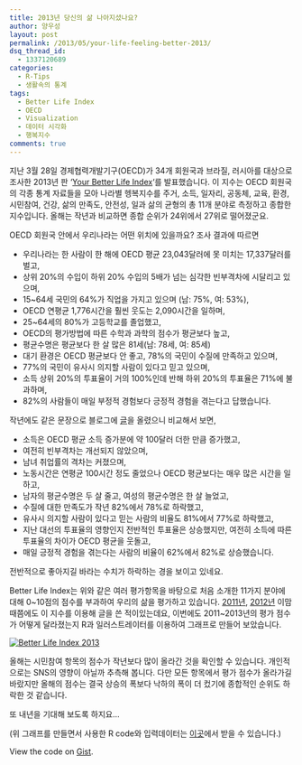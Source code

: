 ```yaml
---
title: 2013년 당신의 삶 나아지셨나요?
author: 양우성
layout: post
permalink: /2013/05/your-life-feeling-better-2013/
dsq_thread_id:
  - 1337120689
categories:
  - R-Tips
  - 생활속의 통계
tags:
  - Better Life Index
  - OECD
  - Visualization
  - 데이터 시각화
  - 행복지수
comments: true
---
```

지난 3월 28일 경제협력개발기구(OECD)가 34개 회원국과 브라질, 러시아를 대상으로 조사한 2013년 판 ‘[Your Better Life Index][1]‘를 발표했습니다. 이 지수는 OECD 회원국의 각종 통계 자료들을 모아 나라별 헹복지수를 주거, 소득, 일자리, 공동체, 교육, 환경, 시민참여, 건강, 삶의 만족도, 안전성, 일과 삶의 균형의 총 11개 분야로 측정하고 종합한 지수입니다. 올해는 작년과 비교하면 종합 순위가 24위에서 27위로 떨어졌군요.

OECD 회원국 안에서 우리나라는 어떤 위치에 있을까요? 조사 결과에 따르면  
<!--more-->

*   우리나라는 한 사람이 한 해에 OECD 평균 23,043달러에 못 미치는 17,337달러를 벌고,
*   상위 20%의 수입이 하위 20% 수입의 5배가 넘는 심각한 빈부격차에 시달리고 있으며,
*   15~64세 국민의 64%가 직업을 가지고 있으며 (남: 75%, 여: 53%),
*   OECD 연평균 1,776시간을 훨씬 웃도는 2,090시간을 일하며,
*   25~64세의 80%가 고등학교를 졸업했고,
*   OECD의 평가방법에 따른 수학과 과학의 점수가 평균보다 높고,
*   평균수명은 평균보다 한 살 많은 81세(남: 78세, 여: 85세)
*   대기 환경은 OECD 평균보다 안 좋고, 78%의 국민이 수질에 만족하고 있으며,
*   77%의 국민이 유사시 의지할 사람이 있다고 믿고 있으며,
*   소득 상위 20%의 투표율이 거의 100%인데 반해 하위 20%의 투표율은 71%에 불과하며,
*   82%의 사람들이 매일 부정적 경험보다 긍정적 경험을 겪는다고 답했습니다.

작년에도 같은 문장으로 블로그에 [글][2]을 올렸으니 비교해서 보면,

*   소득은 OECD 평균 소득 증가분에 약 100달러 더한 만큼 증가했고,
*   여전히 빈부격차는 개선되지 않았으며,
*   남녀 취업률의 격차는 커졌으며,
*   노동시간은 연평균 100시간 정도 줄었으나 OECD 평균보다는 매우 많은 시간을 일하고,
*   남자의 평균수명은 두 살 줄고, 여성의 평균수명은 한 살 늘었고,
*   수질에 대한 만족도가 작년 82%에서 78%로 하락했고,
*   유사시 의지할 사람이 있다고 믿는 사람의 비율도 81%에서 77%로 하락했고,
*   지난 대선의 투표율의 영향인지 전반적인 투표율은 상승했지만, 여전히 소득에 따른 투표율의 차이가 OECD 평균을 웃돌고,
*   매일 긍정적 경험을 겪는다는 사람의 비율이 62%에서 82%로 상승했습니다.

전반적으로 좋아지길 바라는 수치가 하락하는 경을 보이고 있네요.

Better Life Index는 위와 같은 여러 평가항목을 바탕으로 처음 소개한 11가지 분야에 대해 0~10점의 점수를 부과하여 우리의 삶을 평가하고 있습니다. [2011년][3], [2012년][2] 이맘때쯤에도 이 지수를 이용해 글을 쓴 적이있는데요, 이번에도 2011~2013년의 평가 점수가 어떻게 달라졌는지 R과 일러스트레이터를 이용하여 그래프로 만들어 보았습니다.

<a href="http://i1.wp.com/farm8.staticflickr.com/7347/8878848444_817f7fd10f_o.png" title="Better Life Index 2013" rel="lightbox"><img src="http://i0.wp.com/farm8.staticflickr.com/7347/8878848444_02faff701f_b.jpg?resize=550%2C820" alt="Better Life Index 2013" title="Better Life Index 2013" class="aligncenter" data-recalc-dims="1" /></a>

올해는 시민참여 항목의 점수가 작년보다 많이 올라간 것을 확인할 수 있습니다. 개인적으로는 SNS의 영향이 아닐까 추측해 봅니다. 다만 모든 항목에서 평가 점수가 올라가길 바랐지만 올해의 점수는 결국 상승의 폭보다 낙하의 폭이 더 컸기에 종합적인 순위도 하락한 것 같습니다.

또 내년을 기대해 보도록 하지요&#8230;

(위 그래프를 만들면서 사용한 R code와 입력데이터는 <a href="https://github.com/mitrad/BLI" target="_blank">이곳</a>에서 받을 수 있습니다.)

<noscript>
  <p>
    View the code on <a href="https://gist.github.com/5675178">Gist</a>.
  </p>
</noscript>

 [1]: http://www.oecdbetterlifeindex.org/
 [2]: http://bit.ly/17DG6yA
 [3]: http://bit.ly/17DG1uM